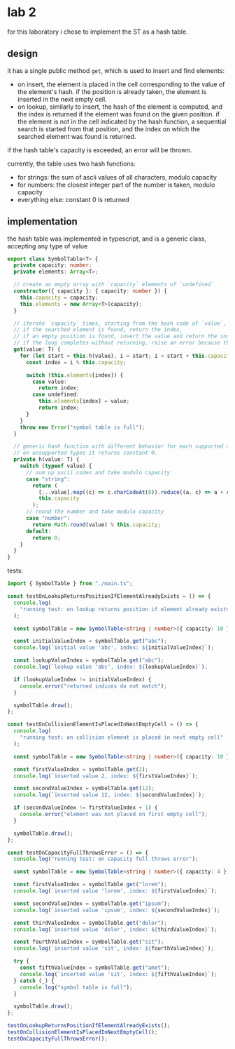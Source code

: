 # lab 2

for this laboratory i chose to implement the ST as a hash table.

## design

it has a single public method `get`, which is used to insert and find elements:
- on insert, the element is placed in the cell corresponding to the value of the element's hash. if the position is already taken, the element is inserted in the next empty cell.
- on lookup, similarly to insert, the hash of the element is computed, and the index is returned if the element was found on the given position. if the element is not in the cell indicated by the hash function, a sequential search is started from that position, and the index on which the searched element was found is returned.

if the hash table's capacity is exceeded, an error will be thrown.

currently, the table uses two hash functions:
- for strings: the sum of ascii values of all characters, modulo capacity
- for numbers: the closest integer part of the number is taken, modulo capacity
- everything else: constant 0 is returned

## implementation

the hash table was implemented in typescript, and is a generic class, accepting any type of value

```typescript
export class SymbolTable<T> {
  private capacity: number;
  private elements: Array<T>;

  // create an empty array with `capacity` elements of `undefined`
  constructor({ capacity }: { capacity: number }) {
    this.capacity = capacity;
    this.elements = new Array<T>(capacity);
  }

  // iterate `capacity` times, starting from the hash code of `value`,
  // if the searched element is found, return the index,
  // if an empty position is found, insert the value and return the index.
  // if the loop completes without returning, raise an error because the symbol table is full.
  get(value: T) {
    for (let start = this.h(value), i = start; i < start + this.capacity; i++) {
      const index = i % this.capacity;

      switch (this.elements[index]) {
        case value:
          return index;
        case undefined:
          this.elements[index] = value;
          return index;
      }
    }
    throw new Error("symbol table is full");
  }

  // generic hash function with different behavior for each supported type,
  // on unsupported types it returns constant 0.
  private h(value: T) {
    switch (typeof value) {
      // sum up ascii codes and take modulo capacity
      case "string":
        return (
          [...value].map((c) => c.charCodeAt(0)).reduce((a, c) => a + c) %
          this.capacity
        );
      // round the number and take modulo capacity
      case "number":
        return Math.round(value) % this.capacity;
      default:
        return 0;
    }
  }
}
```

tests:

```typescript
import { SymbolTable } from "./main.ts";

const testOnLookupReturnsPositionIfElementAlreadyExists = () => {
  console.log(
    "running test: on lookup returns position if element already exists"
  );

  const symbolTable = new SymbolTable<string | number>({ capacity: 10 });

  const initialValueIndex = symbolTable.get("abc");
  console.log(`initial value 'abc', index: ${initialValueIndex}`);

  const lookupValueIndex = symbolTable.get("abc");
  console.log(`lookup value 'abc', index: ${lookupValueIndex}`);

  if (lookupValueIndex != initialValueIndex) {
    console.error("returned indices do not match");
  }

  symbolTable.draw();
};

const testOnCollisionElementIsPlacedInNextEmptyCell = () => {
  console.log(
    "running test: on collision element is placed in next empty cell"
  );

  const symbolTable = new SymbolTable<string | number>({ capacity: 10 });

  const firstValueIndex = symbolTable.get(2);
  console.log(`inserted value 2, index: ${firstValueIndex}`);

  const secondValueIndex = symbolTable.get(12);
  console.log(`inserted value 12, index: ${secondValueIndex}`);

  if (secondValueIndex != firstValueIndex + 1) {
    console.error("element was not placed on first empty cell");
  }

  symbolTable.draw();
};

const testOnCapacityFullThrowsError = () => {
  console.log("running test: on capacity full throws error");

  const symbolTable = new SymbolTable<string | number>({ capacity: 4 });

  const firstValueIndex = symbolTable.get("lorem");
  console.log(`inserted value 'lorem', index: ${firstValueIndex}`);

  const secondValueIndex = symbolTable.get("ipsum");
  console.log(`inserted value 'ipsum', index: ${secondValueIndex}`);

  const thirdValueIndex = symbolTable.get("dolor");
  console.log(`inserted value 'dolor', index: ${thirdValueIndex}`);

  const fourthValueIndex = symbolTable.get("sit");
  console.log(`inserted value 'sit', index: ${fourthValueIndex}`);

  try {
    const fifthValueIndex = symbolTable.get("amet");
    console.log(`inserted value 'sit', index: ${fifthValueIndex}`);
  } catch (_) {
    console.log("symbol table is full");
  }

  symbolTable.draw();
};

testOnLookupReturnsPositionIfElementAlreadyExists();
testOnCollisionElementIsPlacedInNextEmptyCell();
testOnCapacityFullThrowsError();
```